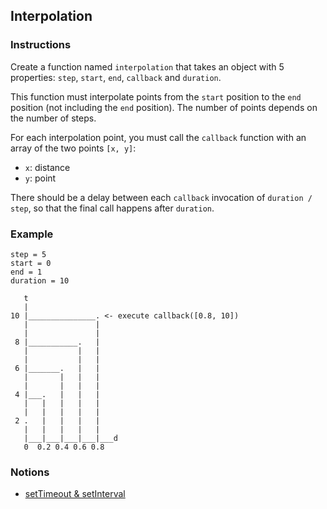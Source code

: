 ## Interpolation

### Instructions

Create a function named `interpolation` that takes an object with 5 properties: `step`, `start`, `end`, `callback` and `duration`.

This function must interpolate points from the `start` position to the `end` position (not including the `end` position). The number of points depends on the number of steps.

For each interpolation point, you must call the `callback` function with an array of the two points `[x, y]`:
- `x`: distance
- `y`: point

There should be a delay between each `callback` invocation of `duration / step`, so that the final call happens after `duration`.

### Example

```
step = 5
start = 0
end = 1
duration = 10

   t
   |
10 |_______________. <- execute callback([0.8, 10])
   |               |
   |               |
 8 |___________.   |
   |           |   |
   |           |   |
 6 |_______.   |   |
   |       |   |   |
   |       |   |   |
 4 |___.   |   |   |
   |   |   |   |   |
   |   |   |   |   |
 2 .   |   |   |   |
   |   |   |   |   |
   |___|___|___|___|___d
   0  0.2 0.4 0.6 0.8
```

### Notions

- [setTimeout & setInterval](https://javascript.info/settimeout-setinterval)
